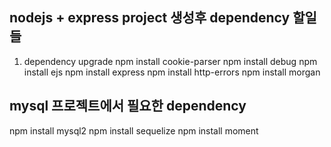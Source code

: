 ## nodejs + express project 생성후 dependency 할일 들


1. dependency upgrade
npm install cookie-parser
npm install debug
npm install ejs
npm install express
npm install http-errors
npm install morgan

## mysql 프로젝트에서 필요한 dependency
npm install mysql2
npm install sequelize
npm install moment